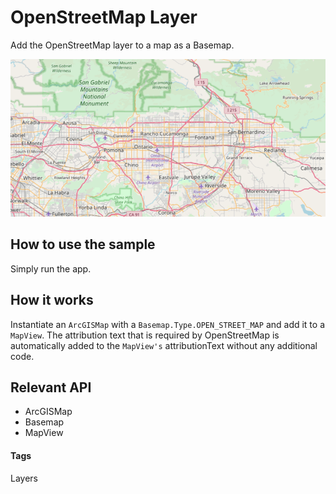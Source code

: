 <h1>OpenStreetMap Layer</h1>

<p>Add the OpenStreetMap layer to a map as a Basemap.</p>

<p><img src="OpenStreetMapLayer.png"/></p>


<h2>How to use the sample</h2>

<p>Simply run the app.</p>

<h2>How it works</h2>

<p>Instantiate an <code>ArcGISMap</code> with a <code>Basemap.Type.OPEN_STREET_MAP</code> and add it to a <code>MapView</code>. The attribution text that is required by OpenStreetMap is automatically added to the <code>MapView's</code> attributionText without any additional code.</p>

<h2>Relevant API</h2>

<ul>
   <li>ArcGISMap</li>
   <li>Basemap</li>
   <li>MapView</li>
</ul>

<h4>Tags</h4>
<p>Layers</p>
